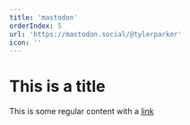 ```yaml
---
title: 'mastodon'
orderIndex: 5
url: 'https://mastodon.social/@tylerparker'
icon: ''
---
```


# This is a title

This is some regular content with a [link](https://google.com)